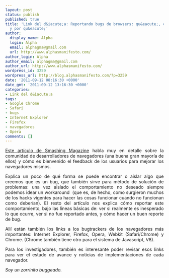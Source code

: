 ```yaml
---
layout: post
status: publish
published: true
title: 'Link del d&iacute;a: Reportando bugs de browsers: qu&eacute;, c&oacute;mo
  y por qu&eacute;'
author:
  display_name: Alpha
  login: Alpha
  email: alphagma@gmail.com
  url: http://www.alphasmanifesto.com/
author_login: Alpha
author_email: alphagma@gmail.com
author_url: http://www.alphasmanifesto.com/
wordpress_id: 3259
wordpress_url: http://blog.alphasmanifesto.com/?p=3259
date: '2011-09-12 08:16:30 +0000'
date_gmt: '2011-09-12 13:16:30 +0000'
categories:
- Link del d&iacute;a
tags:
- Google Chrome
- Safari
- bugs
- Internet Explorer
- Firefox
- navegadores
- Opera
comments: []
---
```

<p style="text-align: justify;"><a href="http://coding.smashingmagazine.com/2011/09/07/help-the-community-report-browser-bugs/">Este art&iacute;culo de Smashing Magazine</a> habla muy en detalle sobre la comunidad de desarrolladores de navegadores (una buena gran mayor&iacute;a de ellos) y c&oacute;mo es bienvenido el feedback de los usuarios para mejorar los navegadores mismos.</p>
<p style="text-align: justify;">Explica un poco de qu&eacute; forma se puede encontrar o aislar algo que creemos que es un bug, que tambi&eacute;n sirve para m&eacute;todo de soluci&oacute;n de problemas: una vez aislado el comportamiento no deseado siempre podemos idear un workaround &nbsp;(que es, de hecho, como surgieron muchos de los hacks vigentes para hacer las cosas funcionar cuando no funcionan como deber&iacute;an). El resto del art&iacute;culo nos explica c&oacute;mo reportar este comportamiento, bajo las l&iacute;neas b&aacute;sicas de: ver si realmente es inesperado lo que ocurre, ver si no fue reportado antes, y c&oacute;mo hacer un buen reporte de bug.</p>
<p style="text-align: justify;">All&iacute; est&aacute;n tambi&eacute;n los links a los bugtrackers de los navegadores m&aacute;s importantes: Internet Explorer, Firefox, Opera, Webkit (Safari/Chrome) y Chrome. (Chrome tambi&eacute;n tiene otro para el sistema de Javascript, V8).</p>
<p style="text-align: justify;">Para los investigadores, tambi&eacute;n es interesante poder revisar esos links para ver el estado de avance y noticias de implementaciones de cada navegador.</p>
<p style="text-align: justify;"><em>Soy un zorrinito buggeado.</em></p>
